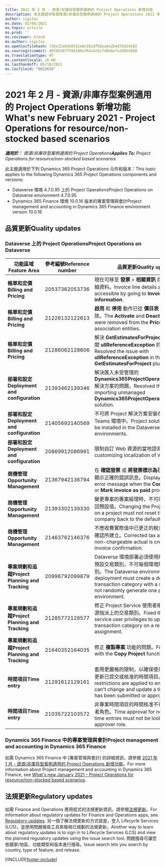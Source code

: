 ```yaml
---
title: 2021 年 2 月 - 資源/非庫存型案例適用的 Project Operations 新增功能
description: 本主題提供有關資源/非庫存型案例適用的 Project Operations 2021 年 2 月版本所提供的品質更新資訊。
author: sigitac
ms.date: 02/08/2021
ms.topic: article
ms.prod: ''
ms.reviewer: kfend
ms.author: sigitac
ms.openlocfilehash: 73be15d4d58531e6e181df92eaee2b4d7b924382
ms.sourcegitcommit: 40f68387f594180af64a5e5c748b6efa188bd300
ms.translationtype: HT
ms.contentlocale: zh-HK
ms.lasthandoff: 05/10/2021
ms.locfileid: "6012658"
---
```

# <a name="whats-new-february-2021---project-operations-for-resourcenon-stocked-based-scenarios"></a><span data-ttu-id="a5f23-103">2021 年 2 月 - 資源/非庫存型案例適用的 Project Operations 新增功能</span><span class="sxs-lookup"><span data-stu-id="a5f23-103">What's new February 2021 - Project Operations for resource/non-stocked based scenarios</span></span>

<span data-ttu-id="a5f23-104">_**適用於：** 資源/非庫存型案例適用的 Project Operations_</span><span class="sxs-lookup"><span data-stu-id="a5f23-104">_**Applies To:** Project Operations for resource/non-stocked based scenarios_</span></span>

<span data-ttu-id="a5f23-105">此主題適用於下列 Dynamics 365 Project Operations 元件和版本：</span><span class="sxs-lookup"><span data-stu-id="a5f23-105">This topic applies to the following Dynamics 365 Project Operations components and versions:</span></span>

- <span data-ttu-id="a5f23-106">Dataverse 環境 4.7.0.95 上的 Project Operations</span><span class="sxs-lookup"><span data-stu-id="a5f23-106">Project Operations on Dataverse environment 4.7.0.95</span></span>
- <span data-ttu-id="a5f23-107">Dynamics 365 Finance 環境 10.0.16 版本的專案管理與會計</span><span class="sxs-lookup"><span data-stu-id="a5f23-107">Project management and accounting in Dynamics 365 Finance environment version 10.0.16</span></span> 

## <a name="quality-updates"></a><span data-ttu-id="a5f23-108">品質更新</span><span class="sxs-lookup"><span data-stu-id="a5f23-108">Quality updates</span></span>

### <a name="project-operations-on-dataverse"></a><span data-ttu-id="a5f23-109">Dataverse 上的 Project Operations</span><span class="sxs-lookup"><span data-stu-id="a5f23-109">Project Operations on Dataverse</span></span>

| <span data-ttu-id="a5f23-110">**功能區域**</span><span class="sxs-lookup"><span data-stu-id="a5f23-110">**Feature Area**</span></span> | <span data-ttu-id="a5f23-111">**參考編號**</span><span class="sxs-lookup"><span data-stu-id="a5f23-111">**Reference number**</span></span> | <span data-ttu-id="a5f23-112">**品質更新**</span><span class="sxs-lookup"><span data-stu-id="a5f23-112">**Quality update**</span></span> |
| --- | --- | --- |
| <span data-ttu-id="a5f23-113">**帳單和定價**</span><span class="sxs-lookup"><span data-stu-id="a5f23-113">**Billing and Pricing**</span></span> | <span data-ttu-id="a5f23-114">2053736</span><span class="sxs-lookup"><span data-stu-id="a5f23-114">2053736</span></span> | <span data-ttu-id="a5f23-115">現在可移至 **發票** > **相關資訊** 存取發票明細詳細資料。</span><span class="sxs-lookup"><span data-stu-id="a5f23-115">Invoice line details are now accessible by going to **Invoice** > **Related information**.</span></span> |
| <span data-ttu-id="a5f23-116">**帳單和定價**</span><span class="sxs-lookup"><span data-stu-id="a5f23-116">**Billing and Pricing**</span></span> | <span data-ttu-id="a5f23-117">2122613</span><span class="sxs-lookup"><span data-stu-id="a5f23-117">2122613</span></span> | <span data-ttu-id="a5f23-118">**啟用** 和 **停用** 動作已從 **價目表** 關聯實體中移除。</span><span class="sxs-lookup"><span data-stu-id="a5f23-118">The **Activate** and **Deactivate** actions were removed from the **Price List** association entities.</span></span> |
| <span data-ttu-id="a5f23-119">**帳單和定價**</span><span class="sxs-lookup"><span data-stu-id="a5f23-119">**Billing and Pricing**</span></span> | <span data-ttu-id="a5f23-120">2128606</span><span class="sxs-lookup"><span data-stu-id="a5f23-120">2128606</span></span> | <span data-ttu-id="a5f23-121">解決 **GetEstimatesForProject** 外掛程式中有關 **ullReferenceException** 的問題。</span><span class="sxs-lookup"><span data-stu-id="a5f23-121">Resolved the issue with **ullReferenceException** in the **GetEstimatesForProject** plug-in.</span></span> |
| <span data-ttu-id="a5f23-122">**部署和設定**</span><span class="sxs-lookup"><span data-stu-id="a5f23-122">**Deployment and configuration**</span></span> | <span data-ttu-id="a5f23-123">2139346</span><span class="sxs-lookup"><span data-stu-id="a5f23-123">2139346</span></span> | <span data-ttu-id="a5f23-124">解決匯入未受管理的 **Dynamics365ProjectOperationsDualWrite** 解決方案的問題。</span><span class="sxs-lookup"><span data-stu-id="a5f23-124">Resolved the issue with importing unmanaged **Dynamics365ProjectOperationsDualWrite** solution.</span></span> |
| <span data-ttu-id="a5f23-125">**部署和設定**</span><span class="sxs-lookup"><span data-stu-id="a5f23-125">**Deployment and configuration**</span></span> | <span data-ttu-id="a5f23-126">2140569</span><span class="sxs-lookup"><span data-stu-id="a5f23-126">2140569</span></span> | <span data-ttu-id="a5f23-127">不可將 Project 解決方案安裝在 Dataverse Teams 環境中。</span><span class="sxs-lookup"><span data-stu-id="a5f23-127">Project solution must not be installed in the Dataverse Teams environments.</span></span> |
| <span data-ttu-id="a5f23-128">**部署和設定**</span><span class="sxs-lookup"><span data-stu-id="a5f23-128">**Deployment and configuration**</span></span> | <span data-ttu-id="a5f23-129">2086991</span><span class="sxs-lookup"><span data-stu-id="a5f23-129">2086991</span></span> | <span data-ttu-id="a5f23-130">限制自訂 Web 資源的當地語系化。</span><span class="sxs-lookup"><span data-stu-id="a5f23-130">Restricted customizing localization of web resources.</span></span> |
| <span data-ttu-id="a5f23-131">**商機管理**</span><span class="sxs-lookup"><span data-stu-id="a5f23-131">**Opportunity Management**</span></span> | <span data-ttu-id="a5f23-132">2136794</span><span class="sxs-lookup"><span data-stu-id="a5f23-132">2136794</span></span> | <span data-ttu-id="a5f23-133">在 **確認發票** 或 **將發票標示為已付** 程序失敗時顯示正確的錯誤訊息。</span><span class="sxs-lookup"><span data-stu-id="a5f23-133">Display the correct error message when the **Confirm invoice** or **Mark invoice as paid** processes fail.</span></span> |
| <span data-ttu-id="a5f23-134">**商機管理**</span><span class="sxs-lookup"><span data-stu-id="a5f23-134">**Opportunity Management**</span></span> | <span data-ttu-id="a5f23-135">2139330</span><span class="sxs-lookup"><span data-stu-id="a5f23-135">2139330</span></span> | <span data-ttu-id="a5f23-136">變更專案的專案經理時，不可將擁有公司重設回預設值。</span><span class="sxs-lookup"><span data-stu-id="a5f23-136">Changing the Project manager on a project must not reset the owning company back to the default value.</span></span> |
| <span data-ttu-id="a5f23-137">**商機管理**</span><span class="sxs-lookup"><span data-stu-id="a5f23-137">**Opportunity Management**</span></span> | <span data-ttu-id="a5f23-138">2146376</span><span class="sxs-lookup"><span data-stu-id="a5f23-138">2146376</span></span> | <span data-ttu-id="a5f23-139">不應收費實際值中已更正的稅金金額是從發票確認所建立。</span><span class="sxs-lookup"><span data-stu-id="a5f23-139">Corrected tax amount in a non-chargeable actual is created from invoice confirmation.</span></span> |
| <span data-ttu-id="a5f23-140">**專案規劃和追蹤**</span><span class="sxs-lookup"><span data-stu-id="a5f23-140">**Project Planning and Tracking**</span></span> | <span data-ttu-id="a5f23-141">2099879</span><span class="sxs-lookup"><span data-stu-id="a5f23-141">2099879</span></span> | <span data-ttu-id="a5f23-142">Dataverse 環境部署必須使用靜態識別碼建立預設交易類別，不可每個環境隨機產生一個類別。</span><span class="sxs-lookup"><span data-stu-id="a5f23-142">The Dataverse environment deployment must create a default transaction category with a static ID and not randomly generate one per environment.</span></span> |
| <span data-ttu-id="a5f23-143">**專案規劃和追蹤**</span><span class="sxs-lookup"><span data-stu-id="a5f23-143">**Project Planning and Tracking**</span></span> | <span data-ttu-id="a5f23-144">2128577</span><span class="sxs-lookup"><span data-stu-id="a5f23-144">2128577</span></span> | <span data-ttu-id="a5f23-145">修正 Project Service 使用者權限，以更新資源指派上的交易類別。</span><span class="sxs-lookup"><span data-stu-id="a5f23-145">Fixed the Project service user privileges to update the transaction category on a resource assignment.</span></span> |
| <span data-ttu-id="a5f23-146">**專案規劃和追蹤**</span><span class="sxs-lookup"><span data-stu-id="a5f23-146">**Project Planning and Tracking**</span></span> | <span data-ttu-id="a5f23-147">2164035</span><span class="sxs-lookup"><span data-stu-id="a5f23-147">2164035</span></span> | <span data-ttu-id="a5f23-148">修正 **複製專案** 功能的問題。</span><span class="sxs-lookup"><span data-stu-id="a5f23-148">Fixed issues with the **Copy Project** function.</span></span> |
| <span data-ttu-id="a5f23-149">**時間項目**</span><span class="sxs-lookup"><span data-stu-id="a5f23-149">**Time entry**</span></span> | <span data-ttu-id="a5f23-150">2129161</span><span class="sxs-lookup"><span data-stu-id="a5f23-150">2129161</span></span> | <span data-ttu-id="a5f23-151">套用更嚴格的限制，以確保使用者無法變更和更新已提交或核准的時間項目。</span><span class="sxs-lookup"><span data-stu-id="a5f23-151">Tighter restrictions are applied to ensure users can't change and update a time entry that has been submitted or approved.</span></span> |
| <span data-ttu-id="a5f23-152">**時間項目**</span><span class="sxs-lookup"><span data-stu-id="a5f23-152">**Time entry**</span></span> | <span data-ttu-id="a5f23-153">2103572</span><span class="sxs-lookup"><span data-stu-id="a5f23-153">2103572</span></span> | <span data-ttu-id="a5f23-154">非專案時間項目的時間核准不得尋找專案核准者角色。</span><span class="sxs-lookup"><span data-stu-id="a5f23-154">Time approval for non-project time entries must not be looking for project approver role.</span></span> |

### <a name="project-management-and-accounting-in-dynamics-365-finance"></a><span data-ttu-id="a5f23-155">Dynamics 365 Finance 中的專案管理與會計</span><span class="sxs-lookup"><span data-stu-id="a5f23-155">Project management and accounting in Dynamics 365 Finance</span></span> 

<span data-ttu-id="a5f23-156">如需 Dynamics 365 Finance 中 [專案管理與會計] 的詳細資訊，請參閱 [2021 年 1 月 - 資源/非庫存型案例適用的 Project Operations 新增功能](whats-new-jan-2021-resource-based.md)。</span><span class="sxs-lookup"><span data-stu-id="a5f23-156">For more information about Project management and accounting in Dynamics 365 Finance, see [What's new January 2021 - Project Operations for resource/non-stocked based scenarios](whats-new-jan-2021-resource-based.md).</span></span>


## <a name="regulatory-updates"></a><span data-ttu-id="a5f23-157">法規更新</span><span class="sxs-lookup"><span data-stu-id="a5f23-157">Regulatory updates</span></span>

<span data-ttu-id="a5f23-158">如需 Finance and Operations 應用程式的法規更新資訊，請參閱[法規更新](/dynamics365/finance/localizations/regulatory-updates)。</span><span class="sxs-lookup"><span data-stu-id="a5f23-158">For information about regulatory updates for Finance and Operations apps, see [Regulatory updates](/dynamics365/finance/localizations/regulatory-updates).</span></span> <span data-ttu-id="a5f23-159">另一個了解法規更新的方式就是，登入 Lifecycle Services (LCS)，並使用問題搜尋工具來檢視已規劃的法規更新。</span><span class="sxs-lookup"><span data-stu-id="a5f23-159">Another way to learn about regulatory updates is to sign in to Lifecycle Services (LCS) and view the planned regulatory updates using the issue search tool.</span></span> <span data-ttu-id="a5f23-160">問題搜尋可讓您依國家/地區、功能類型和版本進行搜尋。</span><span class="sxs-lookup"><span data-stu-id="a5f23-160">Issue search lets you search by country, type of feature, and release.</span></span>


[!INCLUDE[footer-include](../includes/footer-banner.md)]